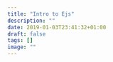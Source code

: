 ```yaml
---
title: "Intro to Ejs"
description: ""
date: 2019-01-03T23:41:32+01:00
draft: false
tags: []
image: ""
---
```



